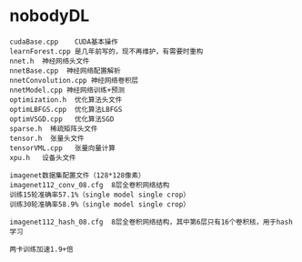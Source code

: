 # nobodyDL
    cudaBase.cpp    CUDA基本操作
    learnForest.cpp 是几年前写的，现不再维护，有需要时重构
    nnet.h  神经网络头文件
    nnetBase.cpp  神经网络配置解析
    nnetConvolution.cpp 神经网络卷积层
    nnetModel.cpp 神经网络训练+预测
    optimization.h  优化算法头文件
    optimLBFGS.cpp  优化算法LBFGS
    optimVSGD.cpp   优化算法SGD
    sparse.h  稀疏矩阵头文件
    tensor.h  张量头文件
    tensorVML.cpp   张量向量计算
    xpu.h   设备头文件
    
    imagenet数据集配置文件（128*128像素）
    imagenet112_conv_08.cfg  8层全卷积网络结构
    训练15轮准确率57.1%（single model single crop）
    训练30轮准确率58.9%（single model single crop）
    
    imagenet112_hash_08.cfg  8层全卷积网络结构，其中第6层只有16个卷积核，用于hash学习
    
    两卡训练加速1.9+倍
